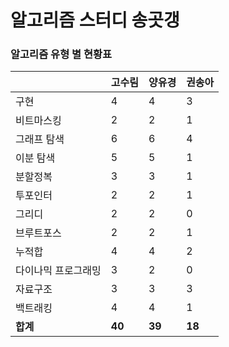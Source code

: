 # 알고리즘 스터디 송곳갱 

### 알고리즘 유형 별 현황표 

|            | 고수림    | 양유경    | 권송아    |
|:-----------|:-------|:-------|:-------|
| 구현         | 4      | 4      | 3      |
| 비트마스킹      | 2      | 2      | 1      |
| 그래프 탐색     | 6      | 6      | 4      |
| 이분 탐색      | 5      | 5      | 1      |
| 분할정복       | 3      | 3      | 1      |
| 투포인터       | 2      | 2      | 1      |
| 그리디        | 2      | 2      | 0      |
| 브루트포스      | 2      | 2      | 1      |
| 누적합        | 4      | 4      | 2      |
| 다이나믹 프로그래밍 | 3      | 2      | 0      |
| 자료구조       | 3      | 3      | 3      |
| 백트래킹       | 4      | 4      | 1      |
| **합계**     | **40** | **39** | **18** |